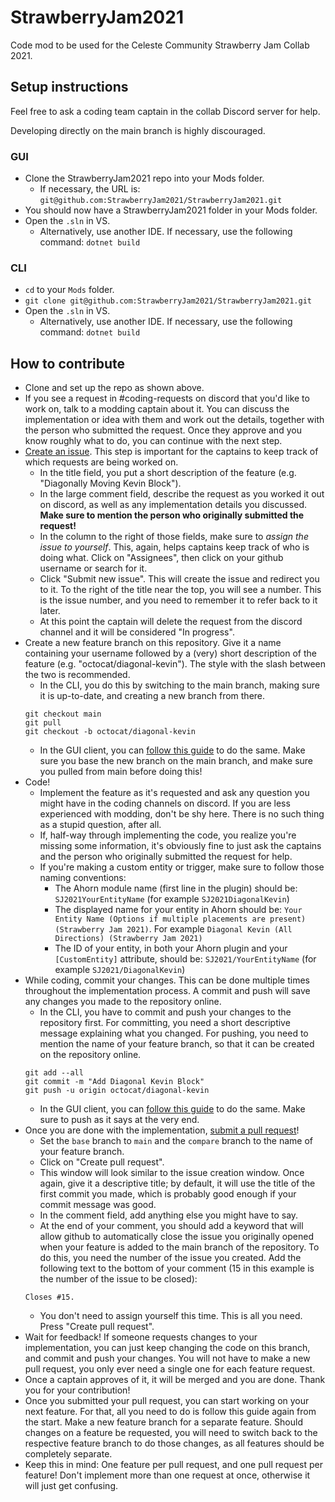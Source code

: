# StrawberryJam2021
Code mod to be used for the Celeste Community Strawberry Jam Collab 2021.

## Setup instructions

Feel free to ask a coding team captain in the collab Discord server for help.

Developing directly on the main branch is highly discouraged.

### GUI
- Clone the StrawberryJam2021 repo into your Mods folder.
  - If necessary, the URL is: `git@github.com:StrawberryJam2021/StrawberryJam2021.git`
- You should now have a StrawberryJam2021 folder in your Mods folder.
- Open the `.sln` in VS.
  - Alternatively, use another IDE. If necessary, use the following command: `dotnet build`

### CLI
- `cd` to your `Mods` folder.
- `git clone git@github.com:StrawberryJam2021/StrawberryJam2021.git`
- Open the `.sln` in VS.
  - Alternatively, use another IDE. If necessary, use the following command: `dotnet build`


## How to contribute

- Clone and set up the repo as shown above.
- If you see a request in #coding-requests on discord that you'd like to work on, talk to a modding captain about it. You can discuss the implementation or idea with them and work out the details, together with the person who submitted the request. Once they approve and you know roughly what to do, you can continue with the next step.
- [Create an issue](https://github.com/StrawberryJam2021/StrawberryJam2021/issues/new). This step is important for the captains to keep track of which requests are being worked on.
  - In the title field, you put a short description of the feature (e.g. "Diagonally Moving Kevin Block").
  - In the large comment field, describe the request as you worked it out on discord, as well as any implementation details you discussed. **Make sure to mention the person who originally submitted the request!**
  - In the column to the right of those fields, make sure to _assign the issue to yourself_. This, again, helps captains keep track of who is doing what. Click on "Assignees", then click on your github username or search for it.
  - Click "Submit new issue". This will create the issue and redirect you to it. To the right of the title near the top, you will see a number. This is the issue number, and you need to remember it to refer back to it later.
  - At this point the captain will delete the request from the discord channel and it will be considered "In progress".
- Create a new feature branch on this repository. Give it a name containing your username followed by a (very) short description of the feature (e.g. "octocat/diagonal-kevin"). The style with the slash between the two is recommended.
  - In the CLI, you do this by switching to the main branch, making sure it is up-to-date, and creating a new branch from there.
  ```
  git checkout main
  git pull
  git checkout -b octocat/diagonal-kevin
  ```
  - In the GUI client, you can [follow this guide](https://docs.github.com/en/desktop/contributing-and-collaborating-using-github-desktop/managing-branches#creating-a-branch) to do the same. Make sure you base the new branch on the main branch, and make sure you pulled from main before doing this!
- Code!
  - Implement the feature as it's requested and ask any question you might have in the coding channels on discord. If you are less experienced with modding, don't be shy here. There is no such thing as a stupid question, after all.
  - If, half-way through implementing the code, you realize you're missing some information, it's obviously fine to just ask the captains and the person who originally submitted the request for help.
  - If you're making a custom entity or trigger, make sure to follow those naming conventions:
    - The Ahorn module name (first line in the plugin) should be: `SJ2021YourEntityName` (for example `SJ2021DiagonalKevin`)
    - The displayed name for your entity in Ahorn should be: `Your Entity Name (Options if multiple placements are present) (Strawberry Jam 2021)`. For example `Diagonal Kevin (All Directions) (Strawberry Jam 2021)`
    - The ID of your entity, in both your Ahorn plugin and your `[CustomEntity]` attribute, should be: `SJ2021/YourEntityName` (for example `SJ2021/DiagonalKevin`)
- While coding, commit your changes. This can be done multiple times throughout the implementation process. A commit and push will save any changes you made to the repository online.
  - In the CLI, you have to commit and push your changes to the repository first. For committing, you need a short descriptive message explaining what you changed. For pushing, you need to mention the name of your feature branch, so that it can be created on the repository online.
  ```
  git add --all
  git commit -m "Add Diagonal Kevin Block"
  git push -u origin octocat/diagonal-kevin
  ```
  - In the GUI client, you can [follow this guide](https://docs.github.com/en/desktop/contributing-and-collaborating-using-github-desktop/committing-and-reviewing-changes-to-your-project#2-selecting-changes-to-include-in-a-commit) to do the same. Make sure to push as it says at the very end.
- Once you are done with the implementation, [submit a pull request](https://github.com/StrawberryJam2021/StrawberryJam2021/compare)!
  - Set the `base` branch to `main` and the `compare` branch to the name of your feature branch.
  - Click on "Create pull request".
  - This window will look similar to the issue creation window. Once again, give it a descriptive title; by default, it will use the title of the first commit you made, which is probably good enough if your commit message was good.
  - In the comment field, add anything else you might have to say.
  - At the end of your comment, you should add a keyword that will allow github to automatically close the issue you originally opened when your feature is added to the main branch of the repository. To do this, you need the number of the issue you created. Add the following text to the bottom of your comment (15 in this example is the number of the issue to be closed):
  ```
  Closes #15.
  ```
  - You don't need to assign yourself this time. This is all you need. Press "Create pull request".
- Wait for feedback! If someone requests changes to your implementation, you can just keep changing the code on this branch, and commit and push your changes. You will not have to make a new pull request, you only ever need a single one for each feature request.
- Once a captain approves of it, it will be merged and you are done. Thank you for your contribution!
- Once you submitted your pull request, you can start working on your next feature. For that, all you need to do is follow this guide again from the start. Make a new feature branch for a separate feature. Should changes on a feature be requested, you will need to switch back to the respective feature branch to do those changes, as all features should be completely separate.
- Keep this in mind: One feature per pull request, and one pull request per feature! Don't implement more than one request at once, otherwise it will just get confusing.
